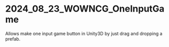 # 2024_08_23_WOWNCG_OneInputGame
Allows make one input game button in Unity3D by just drag and dropping a prefab.
